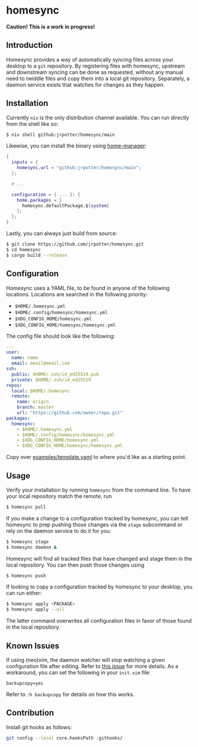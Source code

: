 # homesync

**Caution! This is a work in progress!**

## Introduction

Homesync provides a way of automatically syncing files across your desktop to a
<code>git</code> repository. By registering files with homesync, upstream and
downstream syncing can be done as requested, without any manual need to twiddle
files and copy them into a local git repository. Separately, a daemon service
exists that watches for changes as they happen.

## Installation

Currently `nix` is the only distribution channel available. You can run directly
from the shell like so:

```bash
$ nix shell github:jrpotter/homesync/main
```

Likewise, you can install the binary using [home-manager](https://github.com/nix-community/home-manager):

```nix
{
  inputs = {
    homesync.url = "github:jrpotter/homesync/main";
  };

  # ...

  configuration = { ... }: {
    home.packages = [
      homesync.defaultPackage.${system}
    ];
  };
}
```

Lastly, you can always just build from source:

```bash
$ git clone https://github.com/jrpotter/homesync.git
$ cd homesync
$ cargo build --release
```

## Configuration

Homesync uses a YAML file, to be found in anyone of the following locations.
Locations are searched in the following priority:

- `$HOME/.homesync.yml`
- `$HOME/.config/homesync/homesync.yml`
- `$XDG_CONFIG_HOME/homesync.yml`
- `$XDG_CONFIG_HOME/homesync/homesync.yml`

The config file should look like the following:

```yaml
---
user:
  name: name
  email: email@email.com
ssh:
  public: $HOME/.ssh/id_ed25519.pub
  private: $HOME/.ssh/id_ed25519
repos:
  local: $HOME/.homesync
  remote:
    name: origin
    branch: master
    url: "https://github.com/owner/repo.git"
packages:
  homesync:
    - $HOME/.homesync.yml
    - $HOME/.config/homesync/homesync.yml
    - $XDG_CONFIG_HOME/homesync.yml
    - $XDG_CONFIG_HOME/homesync/homesync.yml
```

Copy over [examples/template.yaml](https://github.com/jrpotter/homesync/blob/main/examples/template.yaml)
to where you'd like as a starting point.

## Usage

Verify your installation by running `homesync` from the command line. To have
your local repository match the remote, run

```bash
$ homesync pull
```

If you make a change to a configuration tracked by homesync, you can tell
homesync to prep pushing those changes via the `stage` subcommand or rely on
the daemon service to do it for you:

```bash
$ homesync stage
$ homesync daemon &
```

Homesync will find all tracked files that have changed and stage them in the
local repository. You can then push those changes using

```bash
$ homesync push
```

If looking to copy a configuration tracked by homesync to your desktop, you
can run either:

```bash
$ homesync apply <PACKAGE>
$ homesync apply --all
```

The latter command overwrites all configuration files in favor of those found in
the local repository.

## Known Issues

If using (neo)vim, the daemon watcher will stop watching a given configuration
file after editing. Refer to [this issue](https://github.com/notify-rs/notify/issues/247)
for more details. As a workaround, you can set the following in your `init.vim`
file:

```vimscript
backupcopy=yes
```

Refer to `:h backupcopy` for details on how this works.

## Contribution

Install git hooks as follows:

```bash
git config --local core.hooksPath .githooks/
```
